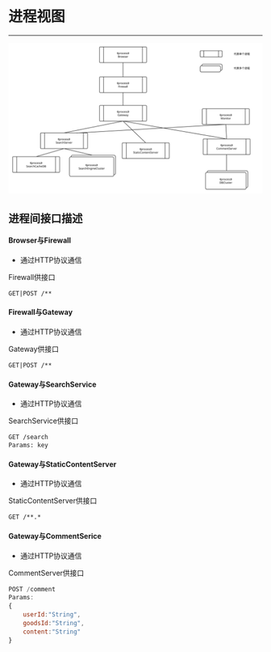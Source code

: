 # 进程视图

---
![](/assets/最终进程视图.svg)

## 进程间接口描述

#### Browser与Firewall
* 通过HTTP协议通信

Firewall供接口
```
GET|POST /**
```

#### Firewall与Gateway
* 通过HTTP协议通信

Gateway供接口
```
GET|POST /**
```

#### Gateway与SearchService
* 通过HTTP协议通信

SearchService供接口
```
GET /search
Params: key
```

#### Gateway与StaticContentServer
* 通过HTTP协议通信

StaticContentServer供接口
```
GET /**.*
```
#### Gateway与CommentSerice
* 通过HTTP协议通信

CommentServer供接口
```js
POST /comment
Params:
{
    userId:"String",
    goodsId:"String",
    content:"String"
}
```